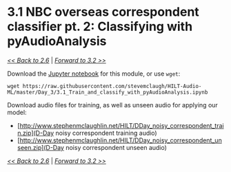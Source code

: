 
# 3.1 NBC overseas correspondent classifier pt. 2: Classifying with pyAudioAnalysis

[*<< Back to 2.6*](../Day_2/2.6.md) \| [*Forward to 3.2 >>*](3.2.md)

Download the [Jupyter notebook](https://github.com/stevemclaugh/HILT-Audio-ML/blob/master/Day_3/3.1_Train_and_classify_with_pyAudioAnalysis.ipynb) for this module, or use `wget`:

```
wget https://raw.githubusercontent.com/stevemclaugh/HILT-Audio-ML/master/Day_3/3.1_Train_and_classify_with_pyAudioAnalysis.ipynb
```

Download audio files for training, as well as unseen audio for applying our model:

- [http://www.stephenmclaughlin.net/HILT/DDay_noisy_correspondent_train.zip](D-Day noisy correspondent training audio)
- [http://www.stephenmclaughlin.net/HILT/DDay_noisy_correspondent_unseen.zip](D-Day noisy correspondent unseen audio)


[*<< Back to 2.6*](../Day_2/2.6.md) \| [*Forward to 3.2 >>*](3.2.md)

